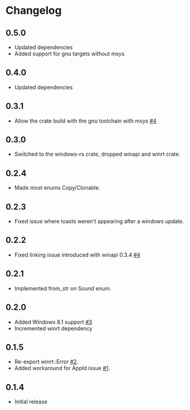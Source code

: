 # Changelog

## 0.5.0
 - Updated dependencies
 - Added support for gnu targets without msys

## 0.4.0
 - Updated dependencies

## 0.3.1
 - Allow the crate build with the gnu toolchain with msys [#4][i4]

## 0.3.0
 - Switched to the windows-rs crate, dropped winapi and winrt crate.

 ## 0.2.4
 - Made most enums Copy/Clonable.

## 0.2.3
 - Fixed issue where toasts weren't appearing after a windows update.

## 0.2.2
 - Fixed linking issue introduced with winapi 0.3.4 [#4][i4]

## 0.2.1
 - Implemented from_str on Sound enum.

## 0.2.0
 - Added Windows 8.1 support [#3][i3]
 - Incremented winrt dependency

## 0.1.5

- Re-export winrt::Error [#2][i2].
- Added workaround for AppId issue [#1][i1].

## 0.1.4

- Initial release

[i1]: https://github.com/allenbenz/winrt-notification/issues/1
[i2]: https://github.com/allenbenz/winrt-notification/issues/2
[i3]: https://github.com/allenbenz/winrt-notification/issues/3
[i4]: https://github.com/allenbenz/winrt-notification/issues/4
